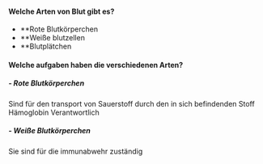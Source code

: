 #### Welche Arten von Blut gibt es?
- **Rote Blutkörperchen
- **Weiße blutzellen
- **Blutplätchen

#### Welche aufgaben haben die verschiedenen Arten?

##### - Rote Blutkörperchen
Sind für den transport von Sauerstoff durch den in sich befindenden Stoff Hämoglobin Verantwortlich

##### - Weiße Blutkörperchen
Sie sind für die immunabwehr zuständig 